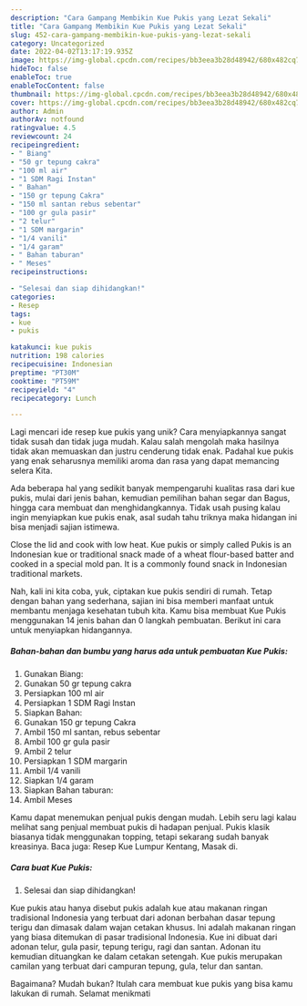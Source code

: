 ```yaml
---
description: "Cara Gampang Membikin Kue Pukis yang Lezat Sekali"
title: "Cara Gampang Membikin Kue Pukis yang Lezat Sekali"
slug: 452-cara-gampang-membikin-kue-pukis-yang-lezat-sekali
category: Uncategorized
date: 2022-04-02T13:17:19.935Z
image: https://img-global.cpcdn.com/recipes/bb3eea3b28d48942/680x482cq70/kue-pukis-foto-resep-utama.jpg
hideToc: false
enableToc: true
enableTocContent: false
thumbnail: https://img-global.cpcdn.com/recipes/bb3eea3b28d48942/680x482cq70/kue-pukis-foto-resep-utama.jpg
cover: https://img-global.cpcdn.com/recipes/bb3eea3b28d48942/680x482cq70/kue-pukis-foto-resep-utama.jpg
author: Admin
authorAv: notfound
ratingvalue: 4.5
reviewcount: 24
recipeingredient:
- " Biang"
- "50 gr tepung cakra"
- "100 ml air"
- "1 SDM Ragi Instan"
- " Bahan"
- "150 gr tepung Cakra"
- "150 ml santan rebus sebentar"
- "100 gr gula pasir"
- "2 telur"
- "1 SDM margarin"
- "1/4 vanili"
- "1/4 garam"
- " Bahan taburan"
- " Meses"
recipeinstructions:

- "Selesai dan siap dihidangkan!"
categories:
- Resep
tags:
- kue
- pukis

katakunci: kue pukis 
nutrition: 198 calories
recipecuisine: Indonesian
preptime: "PT30M"
cooktime: "PT59M"
recipeyield: "4"
recipecategory: Lunch

---
```





Lagi mencari ide resep kue pukis yang unik? Cara menyiapkannya sangat tidak susah dan tidak juga mudah. Kalau salah mengolah maka hasilnya tidak akan memuaskan dan justru cenderung tidak enak. Padahal kue pukis yang enak seharusnya memiliki aroma dan rasa yang dapat memancing selera Kita.





Ada beberapa hal yang sedikit banyak mempengaruhi kualitas rasa dari kue pukis, mulai dari jenis bahan, kemudian pemilihan bahan segar dan Bagus, hingga cara membuat dan menghidangkannya. Tidak usah pusing kalau ingin menyiapkan kue pukis enak,      asal sudah tahu triknya maka hidangan ini bisa menjadi sajian istimewa.














Close the lid and cook with low heat. Kue pukis or simply called Pukis is an Indonesian kue or traditional snack made of a wheat flour-based batter and cooked in a special mold pan. It is a commonly found snack in Indonesian traditional markets.






Nah, kali ini kita coba, yuk, ciptakan kue pukis sendiri di rumah. Tetap dengan bahan yang sederhana, sajian ini bisa memberi manfaat untuk membantu menjaga kesehatan tubuh kita. Kamu bisa membuat Kue Pukis menggunakan 14 jenis bahan dan 0 langkah pembuatan. Berikut ini cara untuk menyiapkan hidangannya.

<!--inarticleads1-->

##### Bahan-bahan dan bumbu yang harus ada untuk pembuatan Kue Pukis:

1. Gunakan  Biang:
1. Gunakan 50 gr tepung cakra
1. Persiapkan 100 ml air
1. Persiapkan 1 SDM Ragi Instan
1. Siapkan  Bahan:
1. Gunakan 150 gr tepung Cakra
1. Ambil 150 ml santan, rebus sebentar
1. Ambil 100 gr gula pasir
1. Ambil 2 telur
1. Persiapkan 1 SDM margarin
1. Ambil 1/4 vanili
1. Siapkan 1/4 garam
1. Siapkan  Bahan taburan:
1. Ambil  Meses


Kamu dapat menemukan penjual pukis dengan mudah. Lebih seru lagi kalau melihat sang penjual membuat pukis di hadapan penjual. Pukis klasik biasanya tidak menggunakan topping, tetapi sekarang sudah banyak kreasinya. Baca juga: Resep Kue Lumpur Kentang, Masak di. 

<!--inarticleads2-->

##### Cara buat Kue Pukis:


1. Selesai dan siap dihidangkan!

Kue pukis atau hanya disebut pukis adalah kue atau makanan ringan tradisional Indonesia yang terbuat dari adonan berbahan dasar tepung terigu dan dimasak dalam wajan cetakan khusus. Ini adalah makanan ringan yang biasa ditemukan di pasar tradisional Indonesia. Kue ini dibuat dari adonan telur, gula pasir, tepung terigu, ragi dan santan. Adonan itu kemudian dituangkan ke dalam cetakan setengah. Kue pukis merupakan camilan yang terbuat dari campuran tepung, gula, telur dan santan. 

Bagaimana? Mudah bukan? Itulah cara membuat kue pukis yang bisa kamu lakukan di rumah. Selamat menikmati
